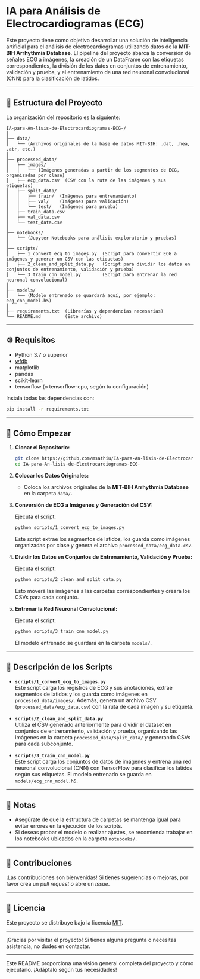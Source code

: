 # IA para Análisis de Electrocardiogramas (ECG)

Este proyecto tiene como objetivo desarrollar una solución de inteligencia artificial para el análisis de electrocardiogramas utilizando datos de la **MIT-BIH Arrhythmia Database**. El pipeline del proyecto abarca la conversión de señales ECG a imágenes, la creación de un DataFrame con las etiquetas correspondientes, la división de los datos en conjuntos de entrenamiento, validación y prueba, y el entrenamiento de una red neuronal convolucional (CNN) para la clasificación de latidos.

---

## 📂 Estructura del Proyecto

La organización del repositorio es la siguiente:

```
IA-para-An-lisis-de-Electrocardiogramas-ECG-/
│
├── data/ 
│   └── (Archivos originales de la base de datos MIT-BIH: .dat, .hea, .atr, etc.)
│
├── processed_data/
│   ├── images/ 
│   │   └── (Imágenes generadas a partir de los segmentos de ECG, organizadas por clase)
│   ├── ecg_data.csv  (CSV con la ruta de las imágenes y sus etiquetas)
│   ├── split_data/ 
│   │   ├── train/  (Imágenes para entrenamiento)
│   │   ├── val/    (Imágenes para validación)
│   │   └── test/   (Imágenes para prueba)
│   ├── train_data.csv
│   ├── val_data.csv
│   └── test_data.csv
│
├── notebooks/
│   └── (Jupyter Notebooks para análisis exploratorio y pruebas)
│
├── scripts/
│   ├── 1_convert_ecg_to_images.py  (Script para convertir ECG a imágenes y generar un CSV con las etiquetas)
│   ├── 2_clean_and_split_data.py   (Script para dividir los datos en conjuntos de entrenamiento, validación y prueba)
│   └── 3_train_cnn_model.py        (Script para entrenar la red neuronal convolucional)
│
├── models/
│   └── (Modelo entrenado se guardará aquí, por ejemplo: ecg_cnn_model.h5)
│
├── requirements.txt  (Librerías y dependencias necesarias)
└── README.md         (Este archivo)
```

---

## ⚙️ Requisitos

- Python 3.7 o superior
- [wfdb](https://github.com/MIT-LCP/wfdb-python)
- matplotlib
- pandas
- scikit-learn
- tensorflow (o tensorflow-cpu, según tu configuración)

Instala todas las dependencias con:

```bash
pip install -r requirements.txt
```

---

## 🚀 Cómo Empezar

1. **Clonar el Repositorio:**

   ```bash
   git clone https://github.com/msathiu/IA-para-An-lisis-de-Electrocardiogramas-ECG-.git
   cd IA-para-An-lisis-de-Electrocardiogramas-ECG-
   ```

2. **Colocar los Datos Originales:**

   - Coloca los archivos originales de la **MIT-BIH Arrhythmia Database** en la carpeta `data/`.

3. **Conversión de ECG a Imágenes y Generación del CSV:**

   Ejecuta el script:
   ```bash
   python scripts/1_convert_ecg_to_images.py
   ```
   Este script extrae los segmentos de latidos, los guarda como imágenes organizadas por clase y genera el archivo `processed_data/ecg_data.csv`.

4. **Dividir los Datos en Conjuntos de Entrenamiento, Validación y Prueba:**

   Ejecuta el script:
   ```bash
   python scripts/2_clean_and_split_data.py
   ```
   Esto moverá las imágenes a las carpetas correspondientes y creará los CSVs para cada conjunto.

5. **Entrenar la Red Neuronal Convolucional:**

   Ejecuta el script:
   ```bash
   python scripts/3_train_cnn_model.py
   ```
   El modelo entrenado se guardará en la carpeta `models/`.

---

## 📖 Descripción de los Scripts

- **`scripts/1_convert_ecg_to_images.py`**  
  Este script carga los registros de ECG y sus anotaciones, extrae segmentos de latidos y los guarda como imágenes en `processed_data/images/`. Además, genera un archivo CSV (`processed_data/ecg_data.csv`) con la ruta de cada imagen y su etiqueta.

- **`scripts/2_clean_and_split_data.py`**  
  Utiliza el CSV generado anteriormente para dividir el dataset en conjuntos de entrenamiento, validación y prueba, organizando las imágenes en la carpeta `processed_data/split_data/` y generando CSVs para cada subconjunto.

- **`scripts/3_train_cnn_model.py`**  
  Este script carga los conjuntos de datos de imágenes y entrena una red neuronal convolucional (CNN) con TensorFlow para clasificar los latidos según sus etiquetas. El modelo entrenado se guarda en `models/ecg_cnn_model.h5`.

---

## 📌 Notas

- Asegúrate de que la estructura de carpetas se mantenga igual para evitar errores en la ejecución de los scripts.
- Si deseas probar el modelo o realizar ajustes, se recomienda trabajar en los notebooks ubicados en la carpeta `notebooks/`.

---

## 🤝 Contribuciones

¡Las contribuciones son bienvenidas! Si tienes sugerencias o mejoras, por favor crea un _pull request_ o abre un _issue_.

---

## 📄 Licencia

Este proyecto se distribuye bajo la licencia [MIT](LICENSE).

---

¡Gracias por visitar el proyecto! Si tienes alguna pregunta o necesitas asistencia, no dudes en contactar.

---

Este README proporciona una visión general completa del proyecto y cómo ejecutarlo. ¡Adáptalo según tus necesidades!
